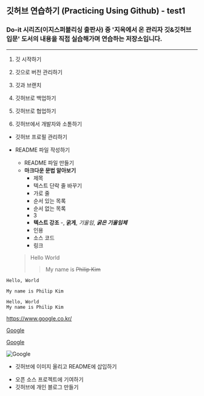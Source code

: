 ## 깃허브 연습하기 (Practicing Using Github) - test1

### Do-it 시리즈(이지스퍼블리싱 출판사) 중 '지옥에서 온 관리자 깃&깃허브 입문' 도서의 내용을 직접 실습해가며 연습하는 저장소입니다.
- - - 

1. 깃 시작하기

2. 깃으로 버전 관리하기

3. 깃과 브랜치

4. 깃허브로 백업하기

5. 깃허브로 협업하기

6. 깃허브에서 개발자와 소톧하기
- 깃허브 프로필 관리하기
- README 파일 작성하기
  + README 파일 만들기
  + **마크다운 문법 알아보기**
    * 제목
    * 텍스트 단락 줄 바꾸기
    * 가로 줄
    * 순서 있는 목록
    * 순서 없는 목록
    * 3
    * **텍스트 강조** -, **굵게**, *기울임*, ***굵은 기울임체***
    * 인용 
    * 소스 코드
    * 링크
 
 
  > Hello World
  >> My name is ~~Philip Kim~~
  
`Hello, World`

`My name is Philip Kim`

```pyhon 
Hello, World
My name is Philip Kim 
```
<https://www.google.co.kr/>

[Google](https://www.google.co.kr/)

[Google](https://www.google.co.kr/, "구글 검색 사이트")

![Google](https://www.google.co.kr/images/branding/googlelogo/1x/googlelogo_color_272x92dp.png)

  + 깃허브에 이미지 올리고 README에 삽입하기
- 오픈 소스 프로젝트에 기여하기
- 깃허브에 개인 블로그 만들기
